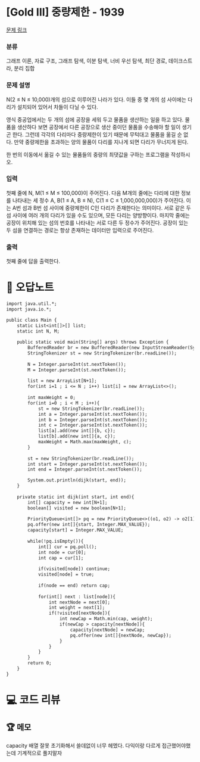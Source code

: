 # [Gold III] 중량제한 - 1939 

[문제 링크](https://www.acmicpc.net/problem/1939) 

### 분류

그래프 이론, 자료 구조, 그래프 탐색, 이분 탐색, 너비 우선 탐색, 최단 경로, 데이크스트라, 분리 집합

### 문제 설명

<p>N(2 ≤ N ≤ 10,000)개의 섬으로 이루어진 나라가 있다. 이들 중 몇 개의 섬 사이에는 다리가 설치되어 있어서 차들이 다닐 수 있다.</p>

<p>영식 중공업에서는 두 개의 섬에 공장을 세워 두고 물품을 생산하는 일을 하고 있다. 물품을 생산하다 보면 공장에서 다른 공장으로 생산 중이던 물품을 수송해야 할 일이 생기곤 한다. 그런데 각각의 다리마다 중량제한이 있기 때문에 무턱대고 물품을 옮길 순 없다. 만약 중량제한을 초과하는 양의 물품이 다리를 지나게 되면 다리가 무너지게 된다.</p>

<p>한 번의 이동에서 옮길 수 있는 물품들의 중량의 최댓값을 구하는 프로그램을 작성하시오.</p>

### 입력 

 <p>첫째 줄에 N, M(1 ≤ M ≤ 100,000)이 주어진다. 다음 M개의 줄에는 다리에 대한 정보를 나타내는 세 정수 A, B(1 ≤ A, B ≤ N), C(1 ≤ C ≤ 1,000,000,000)가 주어진다. 이는 A번 섬과 B번 섬 사이에 중량제한이 C인 다리가 존재한다는 의미이다. 서로 같은 두 섬 사이에 여러 개의 다리가 있을 수도 있으며, 모든 다리는 양방향이다. 마지막 줄에는 공장이 위치해 있는 섬의 번호를 나타내는 서로 다른 두 정수가 주어진다. 공장이 있는 두 섬을 연결하는 경로는 항상 존재하는 데이터만 입력으로 주어진다.</p>

### 출력 

 <p>첫째 줄에 답을 출력한다.</p>



#  🚀  오답노트 

```diff
import java.util.*;
import java.io.*;

public class Main {
    static List<int[]>[] list; 
    static int N, M;
    
    public static void main(String[] args) throws Exception {
        BufferedReader br = new BufferedReader(new InputStreamReader(System.in));
        StringTokenizer st = new StringTokenizer(br.readLine());
        
        N = Integer.parseInt(st.nextToken());
        M = Integer.parseInt(st.nextToken());
        
        list = new ArrayList[N+1];
        for(int i=1 ; i <= N ; i++) list[i] = new ArrayList<>();
        
        int maxWeight = 0;
        for(int i=0 ; i < M ; i++){
            st = new StringTokenizer(br.readLine());
            int a = Integer.parseInt(st.nextToken());
            int b = Integer.parseInt(st.nextToken());
            int c = Integer.parseInt(st.nextToken());
            list[a].add(new int[]{b, c});
            list[b].add(new int[]{a, c});
            maxWeight = Math.max(maxWeight, c);
        }
        
        st = new StringTokenizer(br.readLine());
        int start = Integer.parseInt(st.nextToken());
        int end = Integer.parseInt(st.nextToken());

        System.out.println(dijk(start, end));
    }
    
    private static int dijk(int start, int end){
        int[] capacity = new int[N+1];
        boolean[] visited = new boolean[N+1];
        
        PriorityQueue<int[]> pq = new PriorityQueue<>((o1, o2) -> o2[1] - o1[1]);
        pq.offer(new int[]{start, Integer.MAX_VALUE});
        capacity[start] = Integer.MAX_VALUE;
        
        while(!pq.isEmpty()){
            int[] cur = pq.poll();
            int node = cur[0];
            int cap = cur[1];
            
            if(visited[node]) continue;
            visited[node] = true;
            
            if(node == end) return cap; 
            
            for(int[] next : list[node]){
                int nextNode = next[0];
                int weight = next[1];
                if(!visited[nextNode]){
                    int newCap = Math.min(cap, weight);
                    if(newCap > capacity[nextNode]){
                        capacity[nextNode] = newCap;
                        pq.offer(new int[]{nextNode, newCap});
                    }
                }
            }
        }
        return 0;
    }
}

```

# 💻 코드 리뷰




 ## 🏆 메모 

capacity 배열 잘못 초기화해서 쓸데없이 너무 헤멨다. 다익이랑 다르게 접근했어야했는데 기계적으로 풀지말자